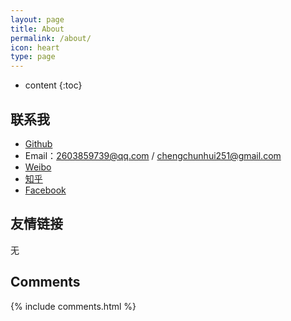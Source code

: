 ```yaml
---
layout: page
title: About
permalink: /about/
icon: heart
type: page
---
```


* content
{:toc}

## 联系我

* [Github](https://github.com/Orangelop)
* Email：2603859739@qq.com / chengchunhui251@gmail.com
* [Weibo](http://weibo.com/Orangelop)
* [知乎](https://www.zhihu.com/people/Orangelop)
* [Facebook](https://www.facebook.com/chengchunhui)

## 友情链接

无

## Comments

{% include comments.html %}
